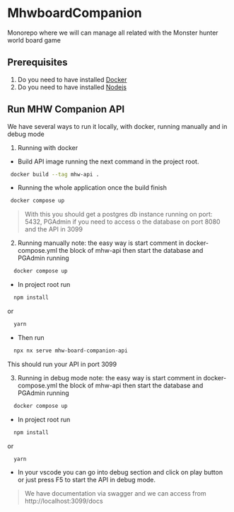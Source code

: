 # MhwboardCompanion

Monorepo where we will can manage all related with the Monster hunter world board game

## Prerequisites

1. Do you need to have installed [Docker](https://www.docker.com/)
2. Do you need to have installed [Nodejs](https://nodejs.org/en)

## Run MHW Companion API
We have several ways to run it locally, with docker, running manually and in debug mode
1. Running with docker
 - Build API image running the next command in the project root.
 ```bash
  docker build --tag mhw-api .
 ```
 - Running the whole application once the build finish
 ```bash
  docker compose up
 ```
> With this you should get a postgres db instance running on port: 5432, PGAdmin if you need to access o the database on port 8080 and the API in 3099
2. Running manually
note: the easy way is start comment in docker-compose.yml the block of mhw-api then start the database and PGAdmin running
```bash
  docker compose up
```
  - In project root run
  ```bash
    npm install
  ```
  or
  ```bash
    yarn
  ```
  - Then run
  ```bash
    npx nx serve mhw-board-companion-api
  ```
This should run your API in port 3099

3. Running in debug mode
note: the easy way is start comment in docker-compose.yml the block of mhw-api then start the database and PGAdmin running
```bash
  docker compose up
```
  - In project root run
  ```bash
    npm install
  ```
  or
  ```bash
    yarn
  ```
  - In your vscode you can go into debug section and click on play button or just press F5 to start the API in debug mode.

> We have documentation via swagger and we can access from http://localhost:3099/docs
